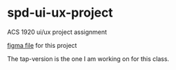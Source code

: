# spd-ui-ux-project
ACS 1920 ui/ux project assignment

[figma file](https://www.figma.com/file/iiMN2M1wckulvYBMZHYDL3/Untitled?node-id=0%3A1&t=g9FYgKLlITIPqZlr-1) for this project

The tap-version is the one I am working on for this class.  
